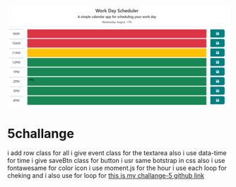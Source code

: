 ![this is my challange-5 screnshot](https://github.com/rafiqnasrat/5challange/blob/main/SCREN.MY.png)
# 5challange
i add row class for all 
i give event class for the textarea
also i use data-time for time
i give saveBtn class for button
i usr same botstrap in css 
also i use fontawesame for color icon
i use moment.js for the hour 
i use each loop for cheking
and i also use for loop for 
[this is my challange-5 github link](https://rafiqnasrat.github.io/5challange/)

